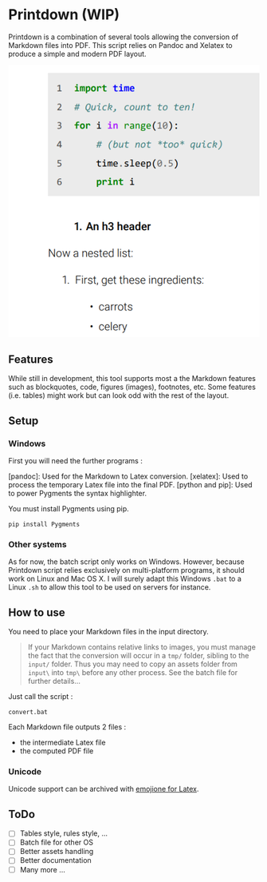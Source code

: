 # Printdown (WIP)

Printdown is a combination of several tools allowing the conversion of Markdown files into PDF. This script relies on Pandoc and Xelatex to produce a simple and modern PDF layout.

![Output PDF sample](./sample.png)

## Features

While still in development, this tool supports most a the Markdown features such as blockquotes, code, figures (images), footnotes, etc.
Some features (i.e. tables) might work but can look odd with the rest of the layout.

## Setup

### Windows

First you will need the further programs :

[pandoc]: Used for the Markdown to Latex conversion.
[xelatex]: Used to process the temporary Latex file into the final PDF.
[python and pip]: Used to power Pygments the syntax highlighter.

You must install Pygments using pip.

```shell
pip install Pygments
```

### Other systems

As for now, the batch script only works on Windows.
However, because Printdown script relies exclusively on multi-platform programs, it should work on Linux and Mac OS X.
I will surely adapt this Windows `.bat` to a Linux `.sh` to allow this tool to be used on servers for instance.

## How to use

You need to place your Markdown files in the input directory.

> If your Markdown contains relative links to images, you must manage the fact that the conversion will occur in a `tmp/` folder, sibling to the `input/` folder.
> Thus you may need to copy an assets folder from `input\` into `tmp\` before any other process. See the batch file for further details...

Just call the script :

```shell
convert.bat
```

Each Markdown file outputs 2 files :
- the intermediate Latex file
- the computed PDF file

### Unicode

Unicode support can be archived with [emojione for Latex](https://github.com/benjamin-weiss/emojione-latex).

## ToDo

- [ ] Tables style, rules style, ...
- [ ] Batch file for other OS
- [ ] Better assets handling
- [ ] Better documentation
- [ ] Many more ...